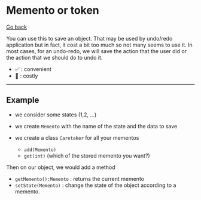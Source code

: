 # Memento or token

[Go back](..)

You can use this to save an object. That may be used
by undo/redo application but in fact, it cost a bit
too much so not many seems to use it.
In most cases, for an undo-redo, we will save the action
that the user did or the action that we should do to undo it.

* ✅ : convenient
* 🚫 : costly

<hr class="sl">

## Example

* we consider some states (1,2, ...)
* we create ``Memento`` with the name of the state 
  and the data to save
* we create a class ``Caretaker`` for all your mementos

    * ``add(Memento)``
    * ``get(int)`` (which of the stored memento you want?)

Then on our object, we would add a method

* `getMemento():Memento` : returns the current memento
* `setState(Memento)` : change the state of the object 
according to a memento.